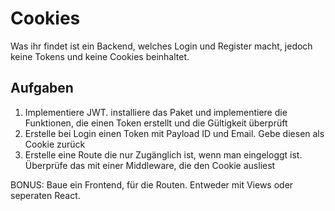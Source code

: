 # Cookies

Was ihr findet ist ein Backend, welches Login und Register macht, jedoch keine Tokens und keine Cookies beinhaltet.

## Aufgaben
1. Implementiere JWT. installiere das Paket und implementiere die Funktionen, die einen Token erstellt und die Gültigkeit überprüft
2. Erstelle bei Login einen Token mit Payload ID und Email. Gebe diesen als Cookie zurück
3. Erstelle eine Route die nur Zugänglich ist, wenn man eingeloggt ist. Überprüfe das mit einer Middleware, die den Cookie ausliest

BONUS: Baue ein Frontend, für die Routen. Entweder mit Views oder seperaten React.